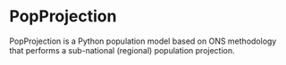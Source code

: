 # PopProjection

PopProjection is a Python population model based on ONS methodology that
performs a sub-national (regional) population projection.

